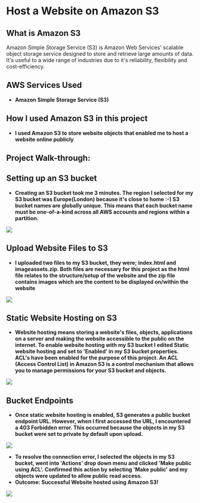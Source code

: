 <h1>Host a Website on Amazon S3</h1>
 
<h2>What is Amazon S3</h2>
Amazon Simple Storage Service (S3) is Amazon Web Services' scalable object storage service designed to store and retrieve large amounts of data. It's useful to a wide range of industries due to it's reliability, flexibility and cost-efficiency.
<br />


<h2>AWS Services Used</h2>

- <b>Amazon Simple Storage Service (S3)</b> 

<h2>How I used Amazon S3 in this project</h2>

- <b>I used Amazon S3 to store website objects that enabled me to host a website online publicly</b>

<h2>Project Walk-through:</h2>

<h2>Setting up an S3 bucket</h2>

- <b>Creating an S3 bucket took me 3 minutes. The region I selected for my S3 bucket was Europe(London) because it's close to home :-) S3 bucket names are globally unique. This means that each bucket name must be one-of-a-kind across all AWS accounts and regions within a partition.</b> 

<img src="https://i.imgur.com/n8YUDR0.png"/>
<br />
<h2>Upload Website Files to S3</h2>

- <b>I uploaded two files to my S3 bucket, they were; index.html and imageassets.zip. Both files are necessary for this project as the html file relates to the structure/setup of the website and the zip file contains images which are the content to be displayed on/within the website</b>

<img src="https://i.imgur.com/AknckWq.png"/>
<br />
<h2>Static Website Hosting on S3</h2>

- <b>Website hosting means storing a website's files, objects, applications on a server and making the website accessible to the public on the internet. To enable website hosting with my S3 bucket I edited Static website hosting and set to 'Enabled' in my S3 bucket properties. ACL's have been enabled for the purpose of this project. An ACL (Access Control List) in Amazon S3 is a control mechanism that allows you to manage permissions for your S3 bucket and objects.</b>

<img src="https://i.imgur.com/QpU7zHm.png"/>
<br />
<h2>Bucket Endpoints</h2>

- <b>Once static website hosting is enabled, S3 generates a public bucket endpoint URL. However, when I first accessed the URL, I encountered a 403 Forbidden error. This occurred because the objects in my S3 bucket were set to private by default upon upload.</b>

<img src="https://i.imgur.com/8vVGSHn.png"/>
<br />

- <b>To resolve the connection error, I selected the objects in my S3 bucket, went into 'Actions' drop down menu and clicked 'Make public using ACL'. Confirmed this action by selecting 'Make public' and my objects were updated to allow public read access.
- Outcome: Successful Website hosted using Amazon S3!</b>

<img src="https://i.imgur.com/XpZdCiG.png"/>
<br />

<!--
 ```diff
- text in red
+ text in green
! text in orange
# text in gray
@@ text in purple (and bold)@@
```
--!>
